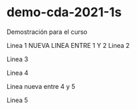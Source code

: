 # demo-cda-2021-1s
Demostración para el curso

Linea 1 
NUEVA LINEA ENTRE 1 Y 2
Linea 2

Linea 3

Linea 4

Linea nueva entre 4 y 5

Linea 5
